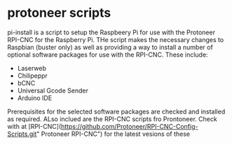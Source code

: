 # protoneer scripts #

pi-install is a script to setup the Raspbeery Pi for use with the Protoneer
RPI-CNC for the Raspberry Pi.
THe script makes the necessary changes to Raspbian (buster only) as well
as providing a way to install a number of optional software packages for
use with the RPI-CNC. These include:

* Laserweb
* Chilipeppr
* bCNC
* Universal Gcode Sender
* Arduino IDE

Prerequisites for the selected software packages are checked and installed
as required.
ALso inclued are the RPI-CNC scripts fro Prontoneer. Check with at [RPI-CNC](https://github.com/Protoneer/RPI-CNC-Config-Scripts.git" Protoneer RPI-CNC") for the latest vesions of these
